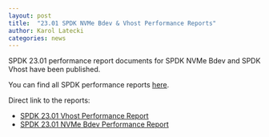 ```yaml
---
layout: post
title:  "23.01 SPDK NVMe Bdev & Vhost Performance Reports"
author: Karol Latecki
categories: news
---
```


SPDK 23.01 performance report documents for SPDK NVMe Bdev and SPDK Vhost have been published.

You can find all SPDK performance reports [here](https://spdk.io/doc/performance_reports.html).

Direct link to the reports:

- [SPDK 23.01 Vhost Performance Report](https://ci.spdk.io/download/performance-reports/SPDK_vhost_perf_report_2301.pdf)
- [SPDK 23.01 NVMe Bdev Performance Report](https://ci.spdk.io/download/performance-reports/SPDK_nvme_bdev_perf_report_2301.pdf)
